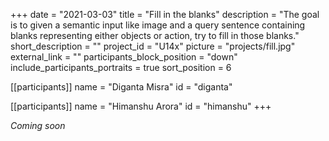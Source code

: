 +++
date = "2021-03-03"
title = "Fill in the blanks"
description = "The goal is to given a semantic input like image and a query sentence containing blanks representing either objects or action, try to fill in those blanks."
short_description = ""
project_id = "U14x"
picture = "projects/fill.jpg"
external_link = ""
participants_block_position = "down"
include_participants_portraits = true
sort_position = 6

[[participants]]
    name = "Diganta Misra"
    id = "diganta"

[[participants]]
    name = "Himanshu Arora"
    id = "himanshu"
+++

*Coming soon*